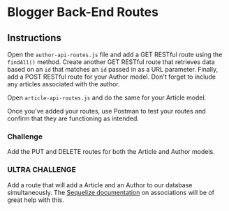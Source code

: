 # Blogger Back-End Routes

## Instructions

Open the `author-api-routes.js` file and add a GET RESTful route using the `findAll()` method. Create another GET RESTful route that retrieves data based on an `id` that matches an `id` passed in as a URL parameter. Finally, add a POST RESTful route for your Author model. Don't forget to include any articles associated with the author.

Open `article-api-routes.js` and do the same for your Article model.

Once you've added your routes, use Postman to test your routes and confirm that they are functioning as intended.

### Challenge

Add the PUT and DELETE routes for both the Article and Author models.

### ULTRA CHALLENGE

Add a route that will add a Article and an Author to our database simultaneously. The [Sequelize documentation](http://docs.sequelizejs.com/manual/tutorial/associations.html) on associations will be of great help with this.
